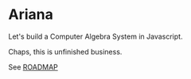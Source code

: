 Ariana
======

Let's build a Computer Algebra System in Javascript.

Chaps, this is unfinished business.

See [ROADMAP](ROADMAD.md)


